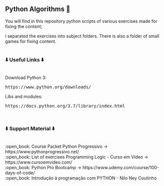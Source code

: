 <h2>Python Algorithms 🐍</h2>

<p>You will find in this repository python scripts of various exercises made for fixing the content;</p>
I separated the exercises into subject folders. There is also a folder of small games for fixing content. 

<br>
<br>
<h3>⬇️ Useful Links ⬇️</h3>
<br>
Download Python 3: <pre>https://www.python.org/downloads/<br></pre>
Libs and modules: <pre>https://docs.python.org/3.7/library/index.html</pre>
<br>
<h3>⬇️ Support Material ⬇️</h3>
<br>
:open_book: Course Packet Python Progressivo -> https://www.pythonprogressivo.net/ <br>
:open_book: List of exercises Programming Logic - Curso em Vídeo -> https://www.cursoemvideo.com/ <br>
:open_book: Python Pro Bootcamp -> https://www.udemy.com/course/100-days-of-code/  <br>
:open_book: Introdução à programação com PYTHON - Nilo Ney Coutinho  <br>

